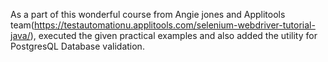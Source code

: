 As a part of this wonderful course from Angie jones and Applitools team(https://testautomationu.applitools.com/selenium-webdriver-tutorial-java/), executed the given practical examples and also added the utility for PostgresQL Database validation.
 
